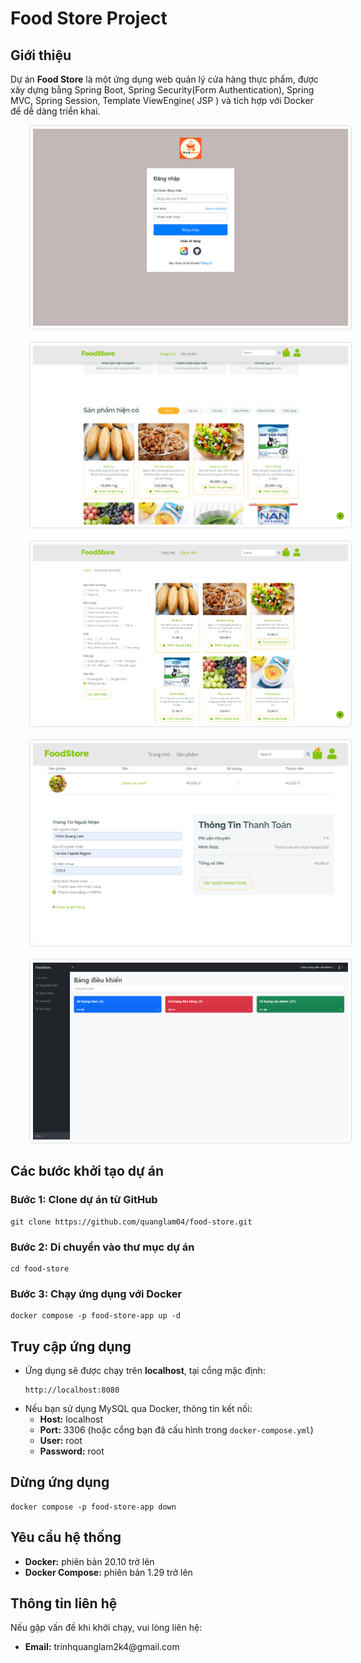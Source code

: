 <!DOCTYPE html>
<html lang="en">
<head>
    <meta charset="UTF-8">
    <meta name="viewport" content="width=device-width, initial-scale=1.0">
   
</head>
<body>
    <h1>Food Store Project</h1>
<div class="section">
        <h2>Giới thiệu</h2>
        <p>Dự án <strong>Food Store</strong> là một ứng dụng web quản lý cửa hàng thực phẩm, được xây dựng bằng Spring Boot, Spring Security(Form Authentication), Spring MVC, Spring Session, Template ViewEngine( JSP ) và tích hợp với Docker để dễ dàng triển khai.</p>
    </div>
    <img src="https://github.com/quanglam04/food-store/blob/master/src/main/webapp/resources/client/img/demo_4%20-%20Copy.png" alt="Ảnh Demo " style="max-width:100%; height:auto; border:1px solid #ddd; border-radius:5px; padding:5px;margin-left:30px">
    <br></br>
    <img src="https://github.com/quanglam04/food-store/blob/master/src/main/webapp/resources/client/img/demo_3.png" alt="Ảnh Demo " style="max-width:100%; height:auto; border:1px solid #ddd; border-radius:5px; padding:5px;margin-left:30px">
    <br></br>
    <img src="https://github.com/quanglam04/food-store/blob/master/src/main/webapp/resources/client/img/demo_2.png" alt="Ảnh Demo " style="max-width:100%; height:auto; border:1px solid #ddd; border-radius:5px; padding:5px;margin-left:30px">
    <br></br>
    <img src="https://github.com/quanglam04/food-store/blob/master/src/main/webapp/resources/client/img/demo_5.png" alt="Ảnh Demo " style="max-width:100%; height:auto; border:1px solid #ddd; border-radius:5px; padding:5px;margin-left:30px">
    <br></br>
    <img src="https://github.com/quanglam04/food-store/blob/master/src/main/webapp/resources/client/img/demo_1.png" alt="Ảnh Demo " style="max-width:100%; height:auto; border:1px solid #ddd; border-radius:5px; padding:5px;margin-left:30px">
    <div class="section">
        <h2>Các bước khởi tạo dự án</h2>
        <h3>Bước 1: Clone dự án từ GitHub</h3>
        <pre><code>git clone https://github.com/quanglam04/food-store.git</code></pre>
        <h3>Bước 2: Di chuyển vào thư mục dự án</h3>
        <pre><code>cd food-store</code></pre>
        <h3>Bước 3: Chạy ứng dụng với Docker</h3>
        <pre><code>docker compose -p food-store-app up -d</code></pre>
    </div>
    <div class="section">
        <h2>Truy cập ứng dụng</h2>
        <ul>
            <li>Ứng dụng sẽ được chạy trên <strong>localhost</strong>, tại cổng mặc định:
                <pre><code>http://localhost:8080</code></pre>
            </li>
            <li>Nếu bạn sử dụng MySQL qua Docker, thông tin kết nối:
                <ul>
                    <li><strong>Host:</strong> localhost</li>
                    <li><strong>Port:</strong> 3306 (hoặc cổng bạn đã cấu hình trong <code>docker-compose.yml</code>)</li>
                    <li><strong>User:</strong> root</li>
                    <li><strong>Password:</strong> root</li>
                </ul>
            </li>
        </ul>
    </div>
    <div class="section">
        <h2>Dừng ứng dụng</h2>
        <pre><code>docker compose -p food-store-app down</code></pre>
    </div>
    <div class="section">
        <h2>Yêu cầu hệ thống</h2>
        <ul>
            <li><strong>Docker:</strong> phiên bản 20.10 trở lên</li>
            <li><strong>Docker Compose:</strong> phiên bản 1.29 trở lên</li>
        </ul>
    </div>
    <div class="section">
        <h2>Thông tin liên hệ</h2>
        <p>Nếu gặp vấn đề khi khởi chạy, vui lòng liên hệ:</p>
        <ul>
            <li><strong>Email:</strong> trinhquanglam2k4@gmail.com</li>
        </ul>
    </div>
</body>
</html>
